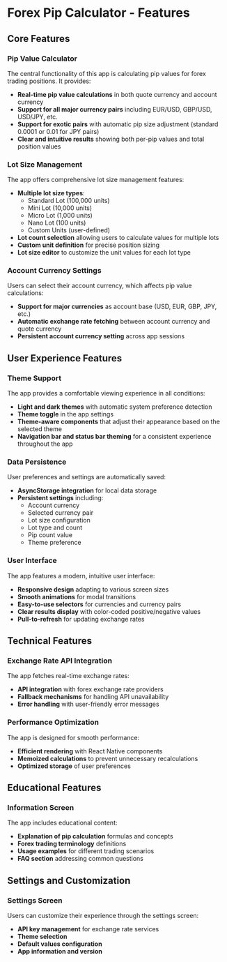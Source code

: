 # Forex Pip Calculator - Features

## Core Features

### Pip Value Calculator

The central functionality of this app is calculating pip values for forex trading positions. It provides:

- **Real-time pip value calculations** in both quote currency and account currency
- **Support for all major currency pairs** including EUR/USD, GBP/USD, USD/JPY, etc.
- **Support for exotic pairs** with automatic pip size adjustment (standard 0.0001 or 0.01 for JPY pairs)
- **Clear and intuitive results** showing both per-pip values and total position values

### Lot Size Management

The app offers comprehensive lot size management features:

- **Multiple lot size types**:
  - Standard Lot (100,000 units)
  - Mini Lot (10,000 units)
  - Micro Lot (1,000 units)
  - Nano Lot (100 units)
  - Custom Units (user-defined)
- **Lot count selection** allowing users to calculate values for multiple lots
- **Custom unit definition** for precise position sizing
- **Lot size editor** to customize the unit values for each lot type

### Account Currency Settings

Users can select their account currency, which affects pip value calculations:

- **Support for major currencies** as account base (USD, EUR, GBP, JPY, etc.)
- **Automatic exchange rate fetching** between account currency and quote currency
- **Persistent account currency setting** across app sessions

## User Experience Features

### Theme Support

The app provides a comfortable viewing experience in all conditions:

- **Light and dark themes** with automatic system preference detection
- **Theme toggle** in the app settings
- **Theme-aware components** that adjust their appearance based on the selected theme
- **Navigation bar and status bar theming** for a consistent experience throughout the app

### Data Persistence

User preferences and settings are automatically saved:

- **AsyncStorage integration** for local data storage
- **Persistent settings** including:
  - Account currency
  - Selected currency pair
  - Lot size configuration
  - Lot type and count
  - Pip count value
  - Theme preference

### User Interface

The app features a modern, intuitive user interface:

- **Responsive design** adapting to various screen sizes
- **Smooth animations** for modal transitions
- **Easy-to-use selectors** for currencies and currency pairs
- **Clear results display** with color-coded positive/negative values
- **Pull-to-refresh** for updating exchange rates

## Technical Features

### Exchange Rate API Integration

The app fetches real-time exchange rates:

- **API integration** with forex exchange rate providers
- **Fallback mechanisms** for handling API unavailability
- **Error handling** with user-friendly error messages

### Performance Optimization

The app is designed for smooth performance:

- **Efficient rendering** with React Native components
- **Memoized calculations** to prevent unnecessary recalculations
- **Optimized storage** of user preferences

## Educational Features

### Information Screen

The app includes educational content:

- **Explanation of pip calculation** formulas and concepts
- **Forex trading terminology** definitions
- **Usage examples** for different trading scenarios
- **FAQ section** addressing common questions

## Settings and Customization

### Settings Screen

Users can customize their experience through the settings screen:

- **API key management** for exchange rate services
- **Theme selection**
- **Default values configuration**
- **App information and version**
